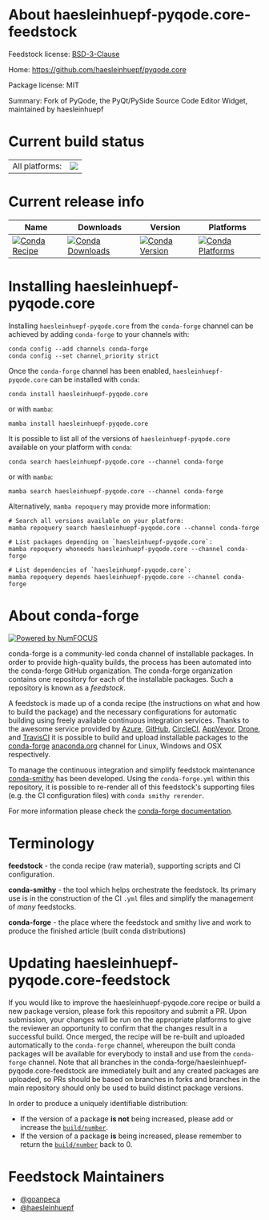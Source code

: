 About haesleinhuepf-pyqode.core-feedstock
=========================================

Feedstock license: [BSD-3-Clause](https://github.com/conda-forge/haesleinhuepf-pyqode.core-feedstock/blob/main/LICENSE.txt)

Home: https://github.com/haesleinhuepf/pyqode.core

Package license: MIT

Summary: Fork of PyQode, the PyQt/PySide Source Code Editor Widget, maintained by haesleinhuepf

Current build status
====================


<table><tr><td>All platforms:</td>
    <td>
      <a href="https://dev.azure.com/conda-forge/feedstock-builds/_build/latest?definitionId=15357&branchName=main">
        <img src="https://dev.azure.com/conda-forge/feedstock-builds/_apis/build/status/haesleinhuepf-pyqode.core-feedstock?branchName=main">
      </a>
    </td>
  </tr>
</table>

Current release info
====================

| Name | Downloads | Version | Platforms |
| --- | --- | --- | --- |
| [![Conda Recipe](https://img.shields.io/badge/recipe-haesleinhuepf--pyqode.core-green.svg)](https://anaconda.org/conda-forge/haesleinhuepf-pyqode.core) | [![Conda Downloads](https://img.shields.io/conda/dn/conda-forge/haesleinhuepf-pyqode.core.svg)](https://anaconda.org/conda-forge/haesleinhuepf-pyqode.core) | [![Conda Version](https://img.shields.io/conda/vn/conda-forge/haesleinhuepf-pyqode.core.svg)](https://anaconda.org/conda-forge/haesleinhuepf-pyqode.core) | [![Conda Platforms](https://img.shields.io/conda/pn/conda-forge/haesleinhuepf-pyqode.core.svg)](https://anaconda.org/conda-forge/haesleinhuepf-pyqode.core) |

Installing haesleinhuepf-pyqode.core
====================================

Installing `haesleinhuepf-pyqode.core` from the `conda-forge` channel can be achieved by adding `conda-forge` to your channels with:

```
conda config --add channels conda-forge
conda config --set channel_priority strict
```

Once the `conda-forge` channel has been enabled, `haesleinhuepf-pyqode.core` can be installed with `conda`:

```
conda install haesleinhuepf-pyqode.core
```

or with `mamba`:

```
mamba install haesleinhuepf-pyqode.core
```

It is possible to list all of the versions of `haesleinhuepf-pyqode.core` available on your platform with `conda`:

```
conda search haesleinhuepf-pyqode.core --channel conda-forge
```

or with `mamba`:

```
mamba search haesleinhuepf-pyqode.core --channel conda-forge
```

Alternatively, `mamba repoquery` may provide more information:

```
# Search all versions available on your platform:
mamba repoquery search haesleinhuepf-pyqode.core --channel conda-forge

# List packages depending on `haesleinhuepf-pyqode.core`:
mamba repoquery whoneeds haesleinhuepf-pyqode.core --channel conda-forge

# List dependencies of `haesleinhuepf-pyqode.core`:
mamba repoquery depends haesleinhuepf-pyqode.core --channel conda-forge
```


About conda-forge
=================

[![Powered by
NumFOCUS](https://img.shields.io/badge/powered%20by-NumFOCUS-orange.svg?style=flat&colorA=E1523D&colorB=007D8A)](https://numfocus.org)

conda-forge is a community-led conda channel of installable packages.
In order to provide high-quality builds, the process has been automated into the
conda-forge GitHub organization. The conda-forge organization contains one repository
for each of the installable packages. Such a repository is known as a *feedstock*.

A feedstock is made up of a conda recipe (the instructions on what and how to build
the package) and the necessary configurations for automatic building using freely
available continuous integration services. Thanks to the awesome service provided by
[Azure](https://azure.microsoft.com/en-us/services/devops/), [GitHub](https://github.com/),
[CircleCI](https://circleci.com/), [AppVeyor](https://www.appveyor.com/),
[Drone](https://cloud.drone.io/welcome), and [TravisCI](https://travis-ci.com/)
it is possible to build and upload installable packages to the
[conda-forge](https://anaconda.org/conda-forge) [anaconda.org](https://anaconda.org/)
channel for Linux, Windows and OSX respectively.

To manage the continuous integration and simplify feedstock maintenance
[conda-smithy](https://github.com/conda-forge/conda-smithy) has been developed.
Using the ``conda-forge.yml`` within this repository, it is possible to re-render all of
this feedstock's supporting files (e.g. the CI configuration files) with ``conda smithy rerender``.

For more information please check the [conda-forge documentation](https://conda-forge.org/docs/).

Terminology
===========

**feedstock** - the conda recipe (raw material), supporting scripts and CI configuration.

**conda-smithy** - the tool which helps orchestrate the feedstock.
                   Its primary use is in the construction of the CI ``.yml`` files
                   and simplify the management of *many* feedstocks.

**conda-forge** - the place where the feedstock and smithy live and work to
                  produce the finished article (built conda distributions)


Updating haesleinhuepf-pyqode.core-feedstock
============================================

If you would like to improve the haesleinhuepf-pyqode.core recipe or build a new
package version, please fork this repository and submit a PR. Upon submission,
your changes will be run on the appropriate platforms to give the reviewer an
opportunity to confirm that the changes result in a successful build. Once
merged, the recipe will be re-built and uploaded automatically to the
`conda-forge` channel, whereupon the built conda packages will be available for
everybody to install and use from the `conda-forge` channel.
Note that all branches in the conda-forge/haesleinhuepf-pyqode.core-feedstock are
immediately built and any created packages are uploaded, so PRs should be based
on branches in forks and branches in the main repository should only be used to
build distinct package versions.

In order to produce a uniquely identifiable distribution:
 * If the version of a package **is not** being increased, please add or increase
   the [``build/number``](https://docs.conda.io/projects/conda-build/en/latest/resources/define-metadata.html#build-number-and-string).
 * If the version of a package **is** being increased, please remember to return
   the [``build/number``](https://docs.conda.io/projects/conda-build/en/latest/resources/define-metadata.html#build-number-and-string)
   back to 0.

Feedstock Maintainers
=====================

* [@goanpeca](https://github.com/goanpeca/)
* [@haesleinhuepf](https://github.com/haesleinhuepf/)

